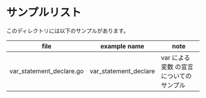 # サンプルリスト

このディレクトリには以下のサンプルがあります。

| file                       | example name            | note                    |
|----------------------------|-------------------------|-------------------------|
| var\_statement\_declare.go | var\_statement\_declare | var による 変数 の宣言についてのサンプル |

